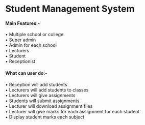 # Student Management System

#### Main Features:- 
• Multiple school or college <br/>
• Super admin <br/>
• Admin for each school <br/>
• Lecturers <br/>
• Student <br/>
• Receptionist <br/>

#### What can user do:- 
• Reception will add students <br/>
• Lecturers will add students to classes  <br/>
• Lecturers will give assignments  <br/>
• Students will submit assignments <br/>
• Lecturer will download assignment files <br/>
• Lecturer will give marks for each assignment for each student <br/>
•  Display student marks each subject <br/>
